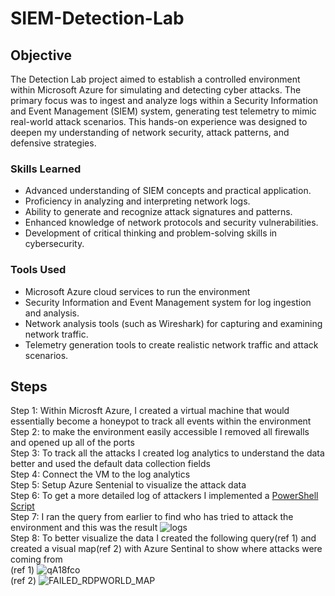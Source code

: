 # SIEM-Detection-Lab

## Objective

The Detection Lab project aimed to establish a controlled environment within Microsoft Azure for simulating and detecting cyber attacks. The primary focus was to ingest and analyze logs within a Security Information and Event Management (SIEM) system, generating test telemetry to mimic real-world attack scenarios. This hands-on experience was designed to deepen my understanding of network security, attack patterns, and defensive strategies.

### Skills Learned

- Advanced understanding of SIEM concepts and practical application.
- Proficiency in analyzing and interpreting network logs.
- Ability to generate and recognize attack signatures and patterns.
- Enhanced knowledge of network protocols and security vulnerabilities.
- Development of critical thinking and problem-solving skills in cybersecurity.

### Tools Used

- Microsoft Azure cloud services to run the environment 
- Security Information and Event Management system for log ingestion and analysis.
- Network analysis tools (such as Wireshark) for capturing and examining network traffic.
- Telemetry generation tools to create realistic network traffic and attack scenarios.

## Steps
Step 1: Within Microsft Azure, I created a virtual machine that would essentially become a honeypot to track all events within the environment <br>
Step 2: to make the environment easily accessible I removed all firewalls and opened up all of the ports <br>
Step 3: To track all the attacks I created log analytics to understand the data better and used the default data collection fields
<br>
Step 4: Connect the VM to the log analytics <br>
Step 5: Setup Azure Sentenial to visualize the attack data <br>
Step 6: To get a more detailed log of attackers I implemented a <a href= https://github.com/gcamper3/SIEM-Detection-Lab/blob/main/powershellscript.txt/>PowerShell Script</a> <br>
Step 7: I ran the query from earlier to find who has tried to attack the environment and this was the result 
![logs](https://github.com/user-attachments/assets/b257d583-5c87-4f00-a113-2337e5ea856e)<br>
Step 8: To better visualize the data I created the following query(ref 1) and created a visual map(ref 2) with Azure Sentinal to show where attacks were coming from <br>
(ref 1) ![qA18fco](https://github.com/user-attachments/assets/0bfe62d7-0933-4449-a4d4-1cb136e80ea5)<br>
(ref 2) ![FAILED_RDPWORLD_MAP](https://github.com/user-attachments/assets/8897a21b-8a06-4d37-b1f2-10257477c193)<br>


